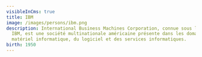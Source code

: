 ```yaml
---
visibleInCms: true
title: IBM
image: /images/persons/ibm.png
description: International Business Machines Corporation, connue sous le sigle
  IBM, est une société multinationale américaine présente dans les domaines du
  matériel informatique, du logiciel et des services informatiques.
birth: 1950
---
```


